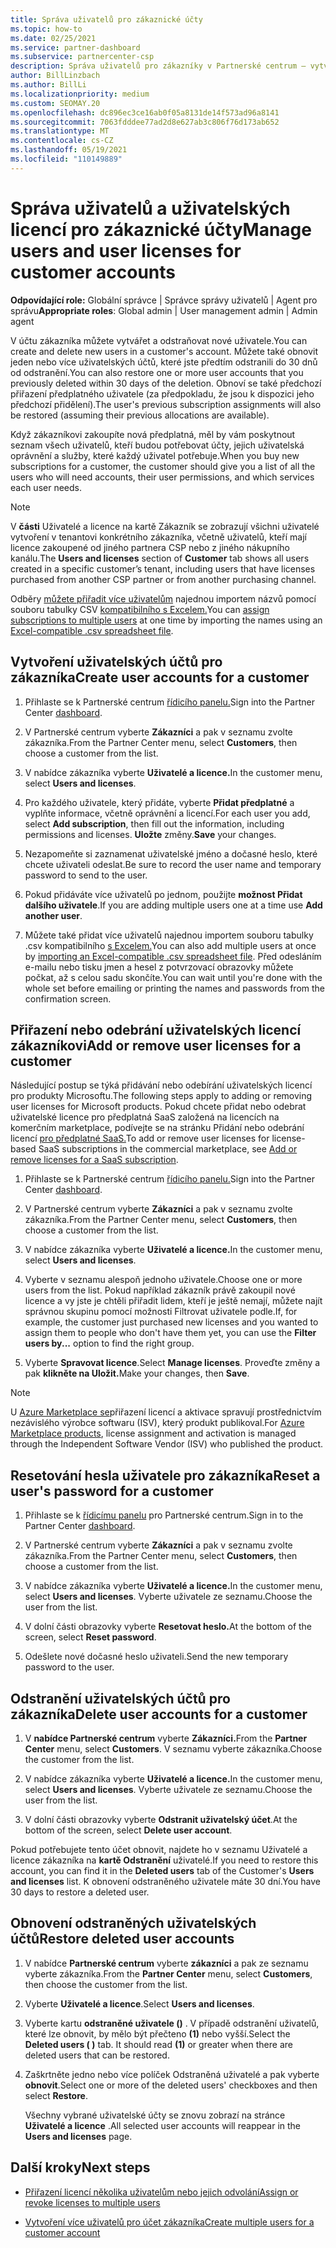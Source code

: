 ```yaml
---
title: Správa uživatelů pro zákaznické účty
ms.topic: how-to
ms.date: 02/25/2021
ms.service: partner-dashboard
ms.subservice: partnercenter-csp
description: Správa uživatelů pro zákazníky v Partnerské centrum – vytváření uživatelských účtů, přidávání nebo odebírání uživatelských licencí, resetování hesel a odstraňování nebo obnovení uživatelských účtů.
author: BillLinzbach
ms.author: BillLi
ms.localizationpriority: medium
ms.custom: SEOMAY.20
ms.openlocfilehash: dc896ec3ce16ab0f05a8131de14f573ad96a8141
ms.sourcegitcommit: 7063fdddee77ad2d8e627ab3c806f76d173ab652
ms.translationtype: MT
ms.contentlocale: cs-CZ
ms.lasthandoff: 05/19/2021
ms.locfileid: "110149889"
---
```

# <a name="manage-users-and-user-licenses-for-customer-accounts"></a><span data-ttu-id="2affb-103">Správa uživatelů a uživatelských licencí pro zákaznické účty</span><span class="sxs-lookup"><span data-stu-id="2affb-103">Manage users and user licenses for customer accounts</span></span> 

<span data-ttu-id="2affb-104">**Odpovídající role:** Globální správce | Správce správy uživatelů | Agent pro správu</span><span class="sxs-lookup"><span data-stu-id="2affb-104">**Appropriate roles**: Global admin | User management admin | Admin agent</span></span>


<span data-ttu-id="2affb-105">V účtu zákazníka můžete vytvářet a odstraňovat nové uživatele.</span><span class="sxs-lookup"><span data-stu-id="2affb-105">You can create and delete new users in a customer's account.</span></span> <span data-ttu-id="2affb-106">Můžete také obnovit jeden nebo více uživatelských účtů, které jste předtím odstranili do 30 dnů od odstranění.</span><span class="sxs-lookup"><span data-stu-id="2affb-106">You can also restore one or more user accounts that you previously deleted within 30 days of the deletion.</span></span> <span data-ttu-id="2affb-107">Obnoví se také předchozí přiřazení předplatného uživatele (za předpokladu, že jsou k dispozici jeho předchozí přidělení).</span><span class="sxs-lookup"><span data-stu-id="2affb-107">The user's previous subscription assignments will also be restored (assuming their previous allocations are available).</span></span>

<span data-ttu-id="2affb-108">Když zákazníkovi zakoupíte nová předplatná, měl by vám poskytnout seznam všech uživatelů, kteří budou potřebovat účty, jejich uživatelská oprávnění a služby, které každý uživatel potřebuje.</span><span class="sxs-lookup"><span data-stu-id="2affb-108">When you buy new subscriptions for a customer, the customer should give you a list of all the users who will need accounts, their user permissions, and which services each user needs.</span></span>  

>[!NOTE]
><span data-ttu-id="2affb-109">V **části** Uživatelé a  licence na kartě Zákazník se zobrazují všichni uživatelé vytvoření v tenantovi konkrétního zákazníka, včetně uživatelů, kteří mají licence zakoupené od jiného partnera CSP nebo z jiného nákupního kanálu.</span><span class="sxs-lookup"><span data-stu-id="2affb-109">The **Users and licenses** section of **Customer** tab shows all users created in a specific customer’s tenant, including users that have licenses purchased from another CSP partner or from another purchasing channel.</span></span>

<span data-ttu-id="2affb-110">Odběry [můžete přiřadit více uživatelům](bulk-license-provisioning-for-multiple-users.md) najednou importem názvů pomocí souboru tabulky CSV [kompatibilního s Excelem.](adding-multiple-users-to-a-customer-account.md)</span><span class="sxs-lookup"><span data-stu-id="2affb-110">You can [assign subscriptions to multiple users](bulk-license-provisioning-for-multiple-users.md) at one time by importing the names using an [Excel-compatible .csv spreadsheet file](adding-multiple-users-to-a-customer-account.md).</span></span>

<a href="" id="createuseraccounts"></a>

## <a name="create-user-accounts-for-a-customer"></a><span data-ttu-id="2affb-111">Vytvoření uživatelských účtů pro zákazníka</span><span class="sxs-lookup"><span data-stu-id="2affb-111">Create user accounts for a customer</span></span>

1. <span data-ttu-id="2affb-112">Přihlaste se k Partnerské centrum [řídicího panelu.](https://partner.microsoft.com/dashboard)</span><span class="sxs-lookup"><span data-stu-id="2affb-112">Sign into the Partner Center [dashboard](https://partner.microsoft.com/dashboard).</span></span>

2. <span data-ttu-id="2affb-113">V Partnerské centrum vyberte **Zákazníci** a pak v seznamu zvolte zákazníka.</span><span class="sxs-lookup"><span data-stu-id="2affb-113">From the Partner Center menu, select **Customers**, then choose a customer from the list.</span></span>

3. <span data-ttu-id="2affb-114">V nabídce zákazníka vyberte **Uživatelé a licence.**</span><span class="sxs-lookup"><span data-stu-id="2affb-114">In the customer menu, select **Users and licenses**.</span></span>

4. <span data-ttu-id="2affb-115">Pro každého uživatele, který přidáte, vyberte **Přidat předplatné** a vyplňte informace, včetně oprávnění a licencí.</span><span class="sxs-lookup"><span data-stu-id="2affb-115">For each user you add, select **Add subscription**, then fill out the information, including permissions and licenses.</span></span> <span data-ttu-id="2affb-116">**Uložte** změny.</span><span class="sxs-lookup"><span data-stu-id="2affb-116">**Save** your changes.</span></span>

5. <span data-ttu-id="2affb-117">Nezapomeňte si zaznamenat uživatelské jméno a dočasné heslo, které chcete uživateli odeslat.</span><span class="sxs-lookup"><span data-stu-id="2affb-117">Be sure to record the user name and temporary password to send to the user.</span></span>

6. <span data-ttu-id="2affb-118">Pokud přidáváte více uživatelů po jednom, použijte **možnost Přidat dalšího uživatele**.</span><span class="sxs-lookup"><span data-stu-id="2affb-118">If you are adding multiple users one at a time use **Add another user**.</span></span>

7. <span data-ttu-id="2affb-119">Můžete také přidat více uživatelů najednou importem souboru tabulky .csv kompatibilního [s Excelem.](adding-multiple-users-to-a-customer-account.md)</span><span class="sxs-lookup"><span data-stu-id="2affb-119">You can also add multiple users at once by [importing an Excel-compatible .csv spreadsheet file](adding-multiple-users-to-a-customer-account.md).</span></span> <span data-ttu-id="2affb-120">Před odesláním e-mailu nebo tisku jmen a hesel z potvrzovací obrazovky můžete počkat, až s celou sadu skončíte.</span><span class="sxs-lookup"><span data-stu-id="2affb-120">You can wait until you're done with the whole set before emailing or printing the names and passwords from the confirmation screen.</span></span>

<a href="" id="userlicensing"></a>

## <a name="add-or-remove-user-licenses-for-a-customer"></a><span data-ttu-id="2affb-121">Přiřazení nebo odebrání uživatelských licencí zákazníkovi</span><span class="sxs-lookup"><span data-stu-id="2affb-121">Add or remove user licenses for a customer</span></span>

<span data-ttu-id="2affb-122">Následující postup se týká přidávání nebo odebírání uživatelských licencí pro produkty Microsoftu.</span><span class="sxs-lookup"><span data-stu-id="2affb-122">The following steps apply to adding or removing user licenses for Microsoft products.</span></span> <span data-ttu-id="2affb-123">Pokud chcete přidat nebo odebrat uživatelské licence pro předplatná SaaS založená na licencích na komerčním marketplace, podívejte se na stránku Přidání nebo odebrání licencí [pro předplatné SaaS.](csp-commercial-marketplace-manage.md#add-or-remove-licenses-for-a-saas-subscription)</span><span class="sxs-lookup"><span data-stu-id="2affb-123">To add or remove user licenses for license-based SaaS subscriptions in the commercial marketplace, see [Add or remove licenses for a SaaS subscription](csp-commercial-marketplace-manage.md#add-or-remove-licenses-for-a-saas-subscription).</span></span>

1. <span data-ttu-id="2affb-124">Přihlaste se k Partnerské centrum [řídicího panelu.](https://partner.microsoft.com/dashboard)</span><span class="sxs-lookup"><span data-stu-id="2affb-124">Sign into the Partner Center [dashboard](https://partner.microsoft.com/dashboard).</span></span>

2. <span data-ttu-id="2affb-125">V Partnerské centrum vyberte **Zákazníci** a pak v seznamu zvolte zákazníka.</span><span class="sxs-lookup"><span data-stu-id="2affb-125">From the Partner Center menu, select **Customers**, then choose a customer from the list.</span></span>

3. <span data-ttu-id="2affb-126">V nabídce zákazníka vyberte **Uživatelé a licence.**</span><span class="sxs-lookup"><span data-stu-id="2affb-126">In the customer menu, select **Users and licenses**.</span></span>

4. <span data-ttu-id="2affb-127">Vyberte v seznamu alespoň jednoho uživatele.</span><span class="sxs-lookup"><span data-stu-id="2affb-127">Choose one or more users from the list.</span></span> <span data-ttu-id="2affb-128">Pokud například zákazník právě zakoupil nové licence a vy jste je chtěli přiřadit lidem, kteří je  ještě nemají, můžete najít správnou skupinu pomocí možnosti Filtrovat uživatele podle.</span><span class="sxs-lookup"><span data-stu-id="2affb-128">If, for example, the customer just purchased new licenses and you wanted to assign them to people who don't have them yet, you can use the **Filter users by...** option to find the right group.</span></span>

5. <span data-ttu-id="2affb-129">Vyberte **Spravovat licence**.</span><span class="sxs-lookup"><span data-stu-id="2affb-129">Select **Manage licenses**.</span></span> <span data-ttu-id="2affb-130">Proveďte změny a pak **klikněte na Uložit.**</span><span class="sxs-lookup"><span data-stu-id="2affb-130">Make your changes, then **Save**.</span></span>

> [!NOTE]
> <span data-ttu-id="2affb-131">U [Azure Marketplace se](csp-commercial-marketplace-manage.md#assign-licenses-and-activate-a-subscription-on-behalf-of-a-customer)přiřazení licencí a aktivace spravují prostřednictvím nezávislého výrobce softwaru (ISV), který produkt publikoval.</span><span class="sxs-lookup"><span data-stu-id="2affb-131">For [Azure Marketplace products](csp-commercial-marketplace-manage.md#assign-licenses-and-activate-a-subscription-on-behalf-of-a-customer), license assignment and activation is managed through the Independent Software Vendor (ISV) who published the product.</span></span>

<a href="" id="resetpassword"></a>

## <a name="reset-a-users-password-for-a-customer"></a><span data-ttu-id="2affb-132">Resetování hesla uživatele pro zákazníka</span><span class="sxs-lookup"><span data-stu-id="2affb-132">Reset a user's password for a customer</span></span>

1. <span data-ttu-id="2affb-133">Přihlaste se k [řídicímu panelu](https://partner.microsoft.com/dashboard) pro Partnerské centrum.</span><span class="sxs-lookup"><span data-stu-id="2affb-133">Sign in to the Partner Center [dashboard](https://partner.microsoft.com/dashboard).</span></span>

2. <span data-ttu-id="2affb-134">V Partnerské centrum vyberte **Zákazníci** a pak v seznamu zvolte zákazníka.</span><span class="sxs-lookup"><span data-stu-id="2affb-134">From the Partner Center menu, select **Customers**, then choose a customer from the list.</span></span>

3. <span data-ttu-id="2affb-135">V nabídce zákazníka vyberte **Uživatelé a licence.**</span><span class="sxs-lookup"><span data-stu-id="2affb-135">In the customer menu, select **Users and licenses**.</span></span> <span data-ttu-id="2affb-136">Vyberte uživatele ze seznamu.</span><span class="sxs-lookup"><span data-stu-id="2affb-136">Choose the user from the list.</span></span>

4. <span data-ttu-id="2affb-137">V dolní části obrazovky vyberte **Resetovat heslo.**</span><span class="sxs-lookup"><span data-stu-id="2affb-137">At the bottom of the screen, select **Reset password**.</span></span> 

5. <span data-ttu-id="2affb-138">Odešlete nové dočasné heslo uživateli.</span><span class="sxs-lookup"><span data-stu-id="2affb-138">Send the new temporary password to the user.</span></span>

<a href="" id="deleteuseraccounts"></a>

## <a name="delete-user-accounts-for-a-customer"></a><span data-ttu-id="2affb-139">Odstranění uživatelských účtů pro zákazníka</span><span class="sxs-lookup"><span data-stu-id="2affb-139">Delete user accounts for a customer</span></span>

1. <span data-ttu-id="2affb-140">V **nabídce Partnerské centrum** vyberte **Zákazníci.**</span><span class="sxs-lookup"><span data-stu-id="2affb-140">From the **Partner Center** menu, select **Customers**.</span></span> <span data-ttu-id="2affb-141">V seznamu vyberte zákazníka.</span><span class="sxs-lookup"><span data-stu-id="2affb-141">Choose the customer from the list.</span></span>

2. <span data-ttu-id="2affb-142">V nabídce zákazníka vyberte **Uživatelé a licence.**</span><span class="sxs-lookup"><span data-stu-id="2affb-142">In the customer menu, select **Users and licenses**.</span></span> <span data-ttu-id="2affb-143">Vyberte uživatele ze seznamu.</span><span class="sxs-lookup"><span data-stu-id="2affb-143">Choose the user from the list.</span></span>

3. <span data-ttu-id="2affb-144">V dolní části obrazovky vyberte **Odstranit uživatelský účet**.</span><span class="sxs-lookup"><span data-stu-id="2affb-144">At the bottom of the screen, select **Delete user account**.</span></span>

<span data-ttu-id="2affb-145">Pokud potřebujete tento účet obnovit, najdete ho  v seznamu Uživatelé a licence zákazníka na **kartě Odstranění** uživatelé.</span><span class="sxs-lookup"><span data-stu-id="2affb-145">If you need to restore this account, you can find it in the **Deleted users** tab of the Customer's **Users and licenses** list.</span></span> <span data-ttu-id="2affb-146">K obnovení odstraněného uživatele máte 30 dní.</span><span class="sxs-lookup"><span data-stu-id="2affb-146">You have 30 days to restore a deleted user.</span></span>

<a href="" id="restoreuseraccounts"></a>

## <a name="restore-deleted-user-accounts"></a><span data-ttu-id="2affb-147">Obnovení odstraněných uživatelských účtů</span><span class="sxs-lookup"><span data-stu-id="2affb-147">Restore deleted user accounts</span></span>

1. <span data-ttu-id="2affb-148">V nabídce **Partnerské centrum** vyberte **zákazníci** a pak ze seznamu vyberte zákazníka.</span><span class="sxs-lookup"><span data-stu-id="2affb-148">From the **Partner Center** menu, select **Customers**, then choose the customer from the list.</span></span>

2. <span data-ttu-id="2affb-149">Vyberte **Uživatelé a licence**.</span><span class="sxs-lookup"><span data-stu-id="2affb-149">Select **Users and licenses**.</span></span>

3. <span data-ttu-id="2affb-150">Vyberte kartu **odstraněné uživatele ()** . V případě odstranění uživatelů, které lze obnovit, by mělo být přečteno **(1)** nebo vyšší.</span><span class="sxs-lookup"><span data-stu-id="2affb-150">Select the **Deleted users ( )** tab. It should read **(1)** or greater when there are deleted users that can be restored.</span></span>

4. <span data-ttu-id="2affb-151">Zaškrtněte jedno nebo více políček Odstraněná uživatelé a pak vyberte **obnovit**.</span><span class="sxs-lookup"><span data-stu-id="2affb-151">Select one or more of the deleted users' checkboxes and then select **Restore**.</span></span>

    <span data-ttu-id="2affb-152">Všechny vybrané uživatelské účty se znovu zobrazí na stránce **Uživatelé a licence** .</span><span class="sxs-lookup"><span data-stu-id="2affb-152">All selected user accounts will reappear in the **Users and licenses** page.</span></span>

## <a name="next-steps"></a><span data-ttu-id="2affb-153">Další kroky</span><span class="sxs-lookup"><span data-stu-id="2affb-153">Next steps</span></span>

- [<span data-ttu-id="2affb-154">Přiřazení licencí několika uživatelům nebo jejich odvolání</span><span class="sxs-lookup"><span data-stu-id="2affb-154">Assign or revoke licenses to multiple users</span></span>](bulk-license-provisioning-for-multiple-users.md)

- [<span data-ttu-id="2affb-155">Vytvoření více uživatelů pro účet zákazníka</span><span class="sxs-lookup"><span data-stu-id="2affb-155">Create multiple users for a customer account</span></span>](adding-multiple-users-to-a-customer-account.md)